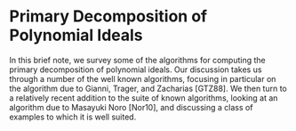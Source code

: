 # Primary Decomposition of Polynomial Ideals

In this brief note, we survey some of the algorithms for computing the primary decomposition of polynomial ideals. Our discussion
takes us through a number of the well known algorithms, focusing in particular on the algorithm due to Gianni, Trager, and Zacharias [GTZ88].
We then turn to a relatively recent addition to the suite of known algorithms, looking at an algorithm due to Masayuki Noro [Nor10], and
discussing a class of examples to which it is well suited.
